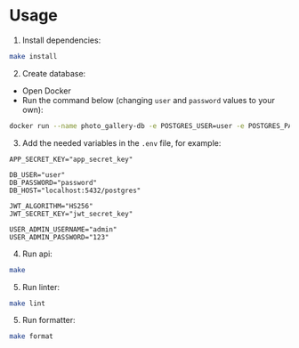 # Usage

1. Install dependencies:

```Bash
make install
```

2. Create database:

- Open Docker
- Run the command below (changing `user` and `password` values to your own):

```Bash
docker run --name photo_gallery-db -e POSTGRES_USER=user -e POSTGRES_PASSWORD=password -p 5432:5432 -d postgres
```

3. Add the needed variables in the `.env` file, for example:

```
APP_SECRET_KEY="app_secret_key"

DB_USER="user"
DB_PASSWORD="password"
DB_HOST="localhost:5432/postgres"

JWT_ALGORITHM="HS256"
JWT_SECRET_KEY="jwt_secret_key"

USER_ADMIN_USERNAME="admin"
USER_ADMIN_PASSWORD="123"
```

4. Run api:

```Bash
make
```

5. Run linter:

```Bash
make lint
```

5. Run formatter:

```Bash
make format
```
